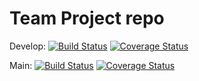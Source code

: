# Team Project repo

Develop: [![Build Status](https://app.travis-ci.com/gcivil-nyu-org/INET-Wednesday-Spring2024-Team-2.svg?branch=develop)](https://app.travis-ci.com/gcivil-nyu-org/INET-Wednesday-Spring2024-Team-2)  [![Coverage Status](https://coveralls.io/repos/github/gcivil-nyu-org/INET-Wednesday-Spring2024-Team-2/badge.svg?branch=develop)](https://coveralls.io/github/gcivil-nyu-org/INET-Wednesday-Spring2024-Team-2?branch=develop)

Main: [![Build Status](https://app.travis-ci.com/gcivil-nyu-org/INET-Wednesday-Spring2024-Team-2.svg?branch=master)](https://app.travis-ci.com/gcivil-nyu-org/INET-Wednesday-Spring2024-Team-2) [![Coverage Status](https://coveralls.io/repos/github/gcivil-nyu-org/INET-Wednesday-Spring2024-Team-2/badge.svg?branch=master)](https://coveralls.io/github/gcivil-nyu-org/INET-Wednesday-Spring2024-Team-2?branch=master)

